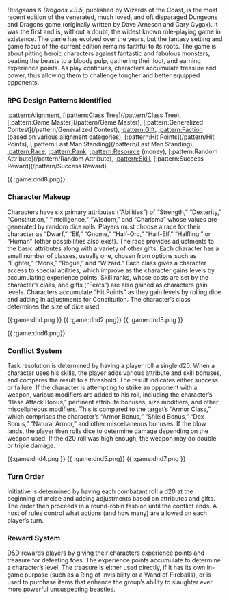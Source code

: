*Dungeons & Dragons v.3.5*, published by Wizards of the Coast, is the most recent
edition of the venerated, much loved, and oft disparaged Dungeons and Dragons game
(originally written by Dave Arneson and Gary Gygax). It was the first and is, without a
doubt, the widest known role-playing game in existence. The game has evolved over
the years, but the fantasy setting and game focus of the current edition remains faithful
to its roots. The game is about pitting heroic characters against fantastic and fabulous
monsters, beating the beasts to a bloody pulp, gathering their loot, and earning
experience points. As play continues, characters accumulate treasure and power, thus
allowing them to challenge tougher and better equipped opponents.

### RPG Design Patterns Identified

[:pattern:Alignment](/pattern/Alignment), [:pattern:Class Tree](/pattern/Class Tree), [:pattern:Game Master](/pattern/Game Master), [:pattern:Generalized Contest](/pattern/Generalized Contest), [:pattern:Gift](/pattern/Gift), [:pattern:Faction](/pattern/Faction) (based on
various alignment categories), [:pattern:Hit Points](/pattern/Hit Points), [:pattern:Last Man Standing](/pattern/Last Man Standing), [:pattern:Race](/pattern/Race), [:pattern:Rank](/pattern/Rank), [:pattern:Resource](/pattern/Resource)
(money), [:pattern:Random Attribute](/pattern/Random Attribute), [:pattern:Skill](/pattern/Skill), [:pattern:Success Reward](/pattern/Success Reward)

{{ :game:dnd8.png}}

### Character Makeup

Characters have six primary attributes (“Abilities”) of “Strength,” “Dexterity,”
“Constitution,” “Intelligence,” “Wisdom,” and “Charisma” whose values are generated
by random dice rolls. Players must choose a race for their character as “Dwarf,” “Elf,”
“Gnome,” “Half-Orc,” “Half-Elf,” “Halfling,” or “Human” (other possibilities also
exist). The race provides adjustments to the basic attributes along with a variety of
other gifts. Each character has a small number of classes, usually one, chosen from
options such as “Fighter,” “Monk,” “Rogue,” and “Wizard.” Each class gives a
character access to special abilities, which improve as the character gains levels by
accumulating experience points. Skill ranks, whose costs are set by the character’s
class, and gifts (“Feats”) are also gained as characters gain levels. Characters
accumulate “Hit Points” as they gain levels by rolling dice and adding in adjustments
for Constitution. The character’s class determines the size of dice used.

{{:game:dnd.png }} {{ :game:dnd2.png}}
{{ :game:dnd3.png }}

{{ :game:dnd6.png}}

### Conflict System

Task resolution is determined by having a player
roll a single d20. When a character uses his
skills, the player adds various attribute and skill
bonuses, and compares the result to a threshold.
The result indicates either success or failure.
If the character is attempting to strike an
opponent with a weapon, various modifiers are
added to his roll, including the character’s “Base
Attack Bonus,” pertinent attribute bonuses, size
modifiers, and other miscellaneous modifiers.
This is compared to the target’s “Armor Class,”
which comprises the character’s “Armor Bonus,”
“Shield Bonus,” “Dex Bonus,” “Natural Armor,” and other miscellaneous bonuses. If
the blow lands, the player then rolls dice to determine damage depending on the weapon
used. If the d20 roll was high enough, the weapon may do double or triple damage.

{{:game:dnd4.png }} {{ :game:dnd5.png}}
{{ :game:dnd7.png }}

### Turn Order

Initiative is determined by having each combatant roll a d20 at the beginning of melee
and adding adjustments based on attributes and gifts. The order then proceeds in a
round-robin fashion until the conflict ends. A host of rules control what actions (and
how many) are allowed on each player’s turn.

### Reward System

D&D rewards players by
giving their characters
experience points and
treasure for defeating foes.
The experience points
accumulate to determine a
character’s level. The
treasure is either used
directly, if it has its own in-
game purpose (such as a
Ring of Invisibility or a
Wand of Fireballs), or is
used to purchase items that
enhance the group’s ability
to slaughter ever more
powerful unsuspecting
beasties.

